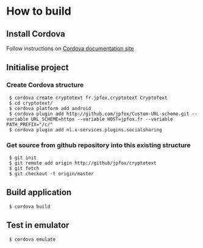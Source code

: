 # How to build

## Install Cordova

Follow instructions on [Cordova documentation site](http://cordova.apache.org/docs/en/edge/guide_cli_index.md.html)

## Initialise project

### Create Cordova structure

     $ cordova create cryptotext fr.jpfox.cryptotext CryptoText
     $ cd cryptotext/
     $ cordova platform add android
     $ cordova plugin add http://github.com/jpfox/Custom-URL-scheme.git --variable URL_SCHEME=https --variable HOST=jpfox.fr --variable PATH_PREFIX="/c/"
     $ cordova plugin add nl.x-services.plugins.socialsharing

### Get source from github repository into this existing structure

     $ git init
     $ git remote add origin http://github/jpfox/cryptotext
     $ git fetch
     $ git checkout -t origin/master

## Build application

     $ cordova build

## Test in emulator

     $ cordova emulate

